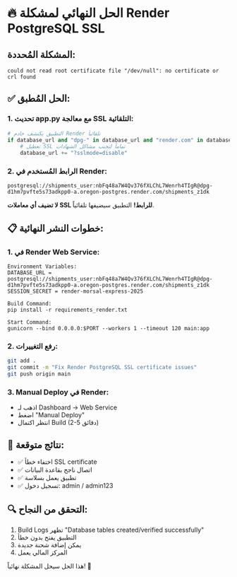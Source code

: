 # 🔥 الحل النهائي لمشكلة Render PostgreSQL SSL

## المشكلة المُحددة:
```
could not read root certificate file "/dev/null": no certificate or crl found
```

## ✅ الحل المُطبق:

### 1. تحديث app.py مع معالجة SSL التلقائية:
```python
# التطبيق يكتشف خادم Render تلقائياً
if database_url and "dpg-" in database_url and "render.com" in database_url:
    # تعطيل SSL تماماً لتجنب مشاكل الشهادات
    database_url += "?sslmode=disable"
```

### 2. الرابط المُستخدم في Render:
```
postgresql://shipments_user:nbFq48a7W4Qv376fXLChL7Wenrh4TIgR@dpg-d1hm7pvfte5s73adkpp0-a.oregon-postgres.render.com/shipments_z1dk
```

**لا تضيف أي معاملات SSL للرابط!** التطبيق سيضيفها تلقائياً.

## 📋 خطوات النشر النهائية:

### 1. في Render Web Service:
```
Environment Variables:
DATABASE_URL = postgresql://shipments_user:nbFq48a7W4Qv376fXLChL7Wenrh4TIgR@dpg-d1hm7pvfte5s73adkpp0-a.oregon-postgres.render.com/shipments_z1dk
SESSION_SECRET = render-morsal-express-2025

Build Command:
pip install -r requirements_render.txt

Start Command:
gunicorn --bind 0.0.0.0:$PORT --workers 1 --timeout 120 main:app
```

### 2. رفع التغييرات:
```bash
git add .
git commit -m "Fix Render PostgreSQL SSL certificate issues"
git push origin main
```

### 3. Manual Deploy في Render:
- اذهب لـ Dashboard → Web Service
- اضغط "Manual Deploy"
- انتظر اكتمال Build (2-5 دقائق)

## 🎯 نتائج متوقعة:
- ✅ اختفاء خطأ SSL certificate
- ✅ اتصال ناجح بقاعدة البيانات
- ✅ تطبيق يعمل بسلاسة
- ✅ تسجيل دخول: admin / admin123

## 🔍 التحقق من النجاح:
1. Build Logs تظهر "Database tables created/verified successfully"
2. التطبيق يفتح بدون خطأ
3. يمكن إضافة شحنة جديدة
4. المركز المالي يعمل

هذا الحل سيحل المشكلة نهائياً! 🚀